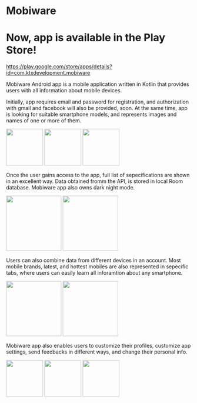 # Mobiware

# Now, app is available in the Play Store!    
https://play.google.com/store/apps/details?id=com.ktxdevelopment.mobiware

Mobiware Android app is a mobile application written in Kotlin that provides users with all information about mobile devices.

Initially, app requires email and password for registration, and authorization with gmail and facebook will also be provided, soon.
At the same time, app is looking for suitable smartphone models, and represents images and names of one or more of them. 

<p float="left">
  <img src="https://firebasestorage.googleapis.com/v0/b/public-cb3e3.appspot.com/o/1665780631322.jpg?alt=media&token=2bb84029-2e05-45e6-8fd9-7de825da304d" width="100"/>
  <img src="https://firebasestorage.googleapis.com/v0/b/public-cb3e3.appspot.com/o/1665780631339.jpg?alt=media&token=5cc292ea-1b53-4bf3-96ef-18377ac35460" width="100" /> 
  <img src="https://firebasestorage.googleapis.com/v0/b/public-cb3e3.appspot.com/o/1665780631329.jpg?alt=media&token=da0908ec-4496-4456-b196-0f4609625f24" width="100" />
</p>

Once the user gains access to the app, full list of sepecifications are shown in an excellent way. Data obtained fromm the API, is stored in local Room database.
Mobiware app also owns dark night mode.

<p float="left">
  <img src="https://firebasestorage.googleapis.com/v0/b/public-cb3e3.appspot.com/o/1665782643858.jpg?alt=media&token=a5611c35-b5e2-4882-913a-79c18eacd200" width="150"/>
  <img src="https://firebasestorage.googleapis.com/v0/b/public-cb3e3.appspot.com/o/1665783861240.jpg?alt=media&token=8a205ae5-8fa5-48c8-9f31-11f554d6f921" width="150" />
</p>


Users can also combine data from different devices in an account.
Most mobile brands, latest, and hottest mobiles are also represented in sepecific tabs, where users can easily learn all inforamtion about any smartphone.

<p float="left">
  <img src="https://firebasestorage.googleapis.com/v0/b/public-cb3e3.appspot.com/o/1665780631378.jpg?alt=media&token=72075bbb-052c-4009-af68-1f63646d8101" width="150"/>
  <img src="https://firebasestorage.googleapis.com/v0/b/public-cb3e3.appspot.com/o/1665780631418.jpg?alt=media&token=0c840b82-3b67-4a7f-bd65-82dec559d6d5" width="150" />
</p>

Mobiware app also enables users to customize their profiles, customize app settings, send feedbacks in different ways, and change their personal info.
<p float="left">
  <img src="https://firebasestorage.googleapis.com/v0/b/public-cb3e3.appspot.com/o/1665780631393.jpg?alt=media&token=f7118640-587e-4523-b6cd-fb223bfa065b" width="100"/>
  <img src="https://firebasestorage.googleapis.com/v0/b/public-cb3e3.appspot.com/o/1665783912480.jpg?alt=media&token=eae52462-c7ca-4343-bb6d-9b7f95c426b0" width="100" />
    <img src="https://firebasestorage.googleapis.com/v0/b/public-cb3e3.appspot.com/o/1665780631406.jpg?alt=media&token=0188884b-0d04-4d1b-81aa-7739f405eb22" width="100" />
 
</p>
